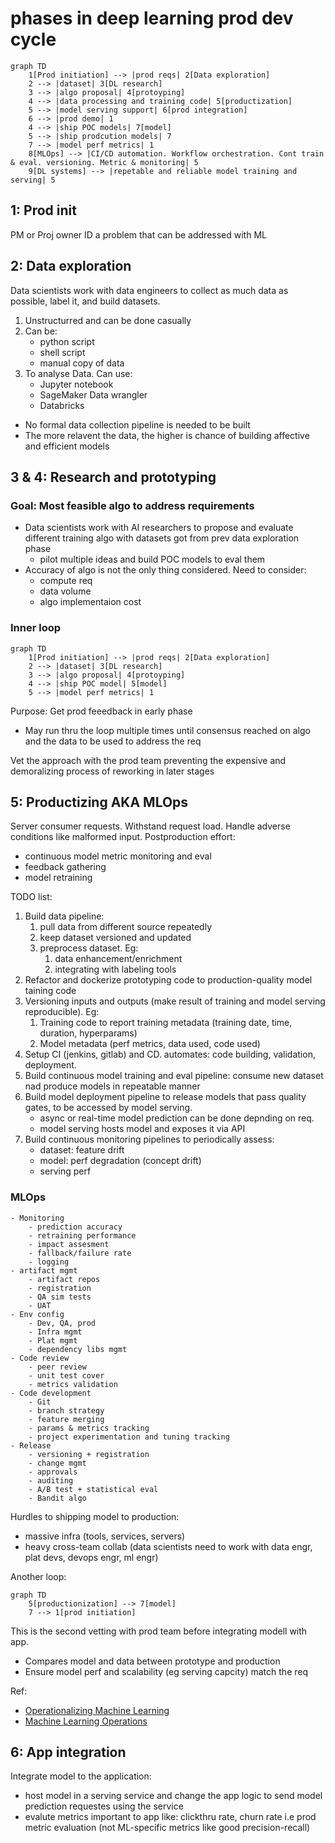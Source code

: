 # phases in deep learning prod dev cycle
```mermaid
graph TD
    1[Prod initiation] --> |prod reqs| 2[Data exploration]
    2 --> |dataset| 3[DL research]
    3 --> |algo proposal| 4[protoyping]
    4 --> |data processing and training code| 5[productization]
    5 --> |model serving support| 6[prod integration]
    6 --> |prod demo| 1
    4 --> |ship POC models| 7[model]
    5 --> |ship prodcution models| 7
    7 --> |model perf metrics| 1
    8[MLOps] --> |CI/CD automation. Workflow orchestration. Cont train & eval. versioning. Metric & monitoring| 5
    9[DL systems] --> |repetable and reliable model training and serving| 5
```

## 1: Prod init
PM or Proj owner ID a problem that can be addressed with ML
## 2: Data exploration
Data scientists work with data engineers to collect as much data as possible, label it, and build datasets.
1. Unstructurred and can be done casually
2. Can be:
    - python script
    - shell script
    - manual copy of data
3. To analyse Data. Can use:
    - Jupyter notebook
    - SageMaker Data wrangler
    - Databricks

* No formal data collection pipeline is needed to be built
* The more relavent the data, the higher is chance of building affective and efficient models

## 3 & 4: Research and prototyping
### Goal: Most feasible algo to address requirements
* Data scientists work with AI researchers to propose and evaluate different training algo with datasets got from prev data exploration phase
    * pilot multiple ideas and build POC models to eval them
* Accuracy of algo is not the only thing considered. Need to consider:
    * compute req
    * data volume
    * algo implementaion cost
### Inner loop
```mermaid
graph TD
    1[Prod initiation] --> |prod reqs| 2[Data exploration]
    2 --> |dataset| 3[DL research]
    3 --> |algo proposal| 4[protoyping]
    4 --> |ship POC model| 5[model]
    5 --> |model perf metrics| 1
```
Purpose: Get prod feeedback in early phase
- May run thru the loop multiple times until consensus reached on algo and the data to be used to address the req

Vet the approach with the prod team preventing the expensive and demoralizing process of reworking in later stages

## 5: Productizing AKA MLOps
Server consumer requests. Withstand request load. Handle adverse conditions like malformed input. Postproduction effort:
- continuous model metric monitoring and eval
- feedback gathering
- model retraining

TODO list:
1. Build data pipeline:
    1. pull data from different source repeatedly
    2. keep dataset versioned and updated
    3. preprocess dataset. Eg:
        1. data enhancement/enrichment
        2. integrating with labeling tools
2. Refactor and dockerize prototyping code to production-quality model taining code
3. Versioning inputs and outputs (make result of training and model serving reproducible). Eg:
    1. Training code to report training metadata (training date, time, duration, hyperparams)
    2. Model metadata (perf metrics, data used, code used)
4. Setup CI (jenkins, gitlab) and CD. automates: code building, validation, deployment.
5. Build continuous model training and eval pipeline: consume new dataset nad produce models in repeatable manner
6. Build model deployment pipeline to release models that pass quality gates, to be accessed by model serving.
    - async or real-time model prediction can be done depnding on req. 
    - model serving hosts model and exposes it via API
7. Build continuous monitoring pipelines to periodically assess:
    - dataset: feature drift
    - model: perf degradation (concept drift)
    - serving perf

### MLOps
```
- Monitoring
    - prediction accuracy
    - retraining performance
    - impact assesment
    - fallback/failure rate
    - logging
- artifact mgmt
    - artifact repos
    - registration
    - QA sim tests
    - UAT
- Env config
    - Dev, QA, prod
    - Infra mgmt
    - Plat mgmt
    - dependency libs mgmt
- Code review
    - peer review
    - unit test cover
    - metrics validation
- Code development
    - Git
    - branch strategy
    - feature merging
    - params & metrics tracking
    - project experimentation and tuning tracking
- Release
    - versioning + registration
    - change mgmt
    - approvals
    - auditing
    - A/B test + statistical eval
    - Bandit algo
```
Hurdles to shipping model to production:
- massive infra (tools, services, servers)
- heavy cross-team collab (data scientists need to work with data engr, plat devs, devops engr, ml engr)

Another loop:
```mermaid
graph TD
    5[productionization] --> 7[model]
    7 --> 1[prod initiation]
```
This is the second vetting with prod team before integrating modell with app.
- Compares model and data between prototype and production
- Ensure model perf and scalability (eg serving capcity) match the req

Ref:
- [Operationalizing Machine Learning](https://arxiv.org/pdf/2209.09125)
- [Machine Learning Operations](https://arxiv.org/pdf/2205.02302)

## 6: App integration
Integrate model to the application:
- host model in a serving service and change the app logic to send model prediction requestes using the service
- evalute metrics important to app like: clickthru rate, churn rate i.e prod metric evaluation (not ML-specific metrics like good precision-recall)

